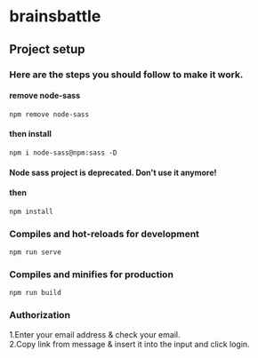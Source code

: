 # brainsbattle

## Project setup

### Here are the steps you should follow to make it work.

#### remove node-sass
```
npm remove node-sass
```
#### then install
```
npm i node-sass@npm:sass -D
```
#### Node sass project is deprecated. Don't use it anymore!
#### then
```
npm install
```

### Compiles and hot-reloads for development
```
npm run serve
```

### Compiles and minifies for production
```
npm run build
```

### Authorization
1.Enter your email address & check your email.  
2.Сopy link from message & insert it into the input and click login.


